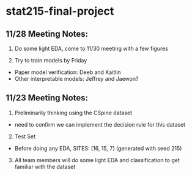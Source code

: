 # stat215-final-project

## 11/28 Meeting Notes:

1. Do some light EDA, come to 11/30 meeting with a few figures

2. Try to train models by Friday
- Paper model verification: Deeb and Kaitlin
- Other interpretable models: Jeffrey and Jaewon?


## 11/23 Meeting Notes:

1. Preliminarily thinking using the CSpine dataset
- need to confirm we can implement the decision rule for this dataset

2. Test Set 
- Before doing any EDA, SITES: [16, 15, 7] (generated with seed 215)

3. All team members will do some light EDA and classification to get familiar with the dataset

